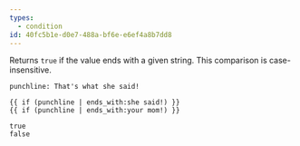 ```yaml
---
types:
  - condition
id: 40fc5b1e-d0e7-488a-bf6e-e6ef4a8b7dd8
---
```

Returns `true` if the value ends with a given string. This comparison is case-insensitive.

```.language-yaml
punchline: That's what she said!
```

```
{{ if (punchline | ends_with:she said!) }}
{{ if (punchline | ends_with:your mom!) }}
```

```.language-output
true
false
```
